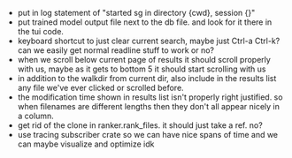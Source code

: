 - put in log statement of "started sg in directory {cwd}, session {}"
- put trained model output file next to the db file. and look for it there in the tui code.
- keyboard shortcut to just clear current search, maybe just Ctrl-a Ctrl-k? can we easily get normal readline stuff to work or no?
- when we scroll below current page of results it should scroll properly with us, maybe as it gets to bottom 5 it should start scrolling with us
- in addition to the walkdir from current dir, also include in the results list any file we've ever clicked or scrolled before.
- the modification time shown in results list isn't properly right justified. so when filenames are different lengths then they don't all appear nicely in a column.
- get rid of the clone in ranker.rank_files. it should just take a ref. no?
- use tracing subscriber crate so we can have nice spans of time and we can maybe visualize and optimize idk
